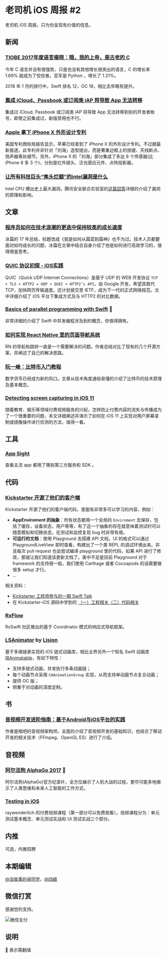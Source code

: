 # 老司机 iOS 周报 #2

老司机 iOS 周报，只为你呈现有价值的信息。

## 新闻

### [TIOBE 2017年度语言揭晓：哦，我的上帝，是古老的 C](https://www.tiobe.com/tiobe-index/)

今年 C 语言并没有很强势，只是也没有其他增长很突出的语言，C 的增长率 1.69% 就成为了佼佼者。亚军是 Python ，增长了 1.21%。

2018 年 1 月的排行中，Swift 排名 12，OC 18，相比去年略有提升。

### [集成 iCloud、Passbook 或订阅类 iAP 将导致 App 无法转移](https://developer.apple.com/library/content/documentation/LanguagesUtilities/Conceptual/iTunesConnect_Guide/Chapters/TransferringAndDeletingApps.html)

集成过 iCloud, Passbook 或订阅类 iAP 将导致 App 无法转移到别的开发者帐号，即使之前集成过，新版禁用也不行。

### [Apple 拿下 iPhone X 外形设计专利](http://www.patentlyapple.com/patently-apple/2018/01/apple-wins-patent-for-iphone-x-design-and-carplay-with-turn-by-turn-navigation.html)

美国专利商标局报告显示，苹果已经拿到了 iPhone X 的外形设计专利。不过据最新报道，此专利并非针对「刘海」造型提出，而是著重边框上的按键、天线断点、扬声器等处细节。另外，iPhone X 的「刘海」部分集成了多达 8 个传感器(比 iPhone 8 多 3 个)，分别是红外镜头、泛光感应元件、点阵投影器。

### [让所有科技巨头“焦头烂额”的intel漏洞是什么](https://zhuanlan.zhihu.com/p/32679604)

Intel CPU 爆出史上最大漏洞。腾讯安全联合实验室的[这篇回答](https://www.zhihu.com/question/265012502/answer/290018306)详细的介绍了漏洞的原理和影响。

## 文章

### [程序员如何在技术浪潮的更迭中保持较高的成长速度 ](https://juejin.im/post/5a4e296e51882573315c2917)

冰霜的 17 年总结，标题改成《我是如何从霜菜到霜神》也不为过。技术人员都要面对如何成长的问题，冰霜在文章中结合自身介绍了他是如何进行高效学习的，值得借鉴思考。

### [QUIC 协议初探 - iOS实践](https://mp.weixin.qq.com/s/NbewZ1NU49qSjIcdFrpotw)

QUIC（Quick UDP Internet Connections）是基于 UDP 的 WEB 开发协议 `TCP + TLS + HTTP2 = UDP + QUIC + HTTP2’s API`，由 Google 开发，希望其取代 TCP，加快网页传输速度。还计划提交至 IETF，成为下一代的正式网络规范。文中详细介绍了 iOS 平台下集成方式及与 HTTP2 的对比数据。

### [Basics of parallel programming with Swift](https://medium.com/flawless-app-stories/basics-of-parallel-programming-with-swift-93fee8425287) 🚧

非常详细的介绍了 Swift 中并发编程涉及到的概念，你值得拥有。

### [如何实现 React Native 里的页面导航系统](http://tech.glowing.com/cn/all-about-routing-and-navigation-in-react-native/)

RN 的导航和跳转一直是一个需要解决的问题。作者总结对比了现有的几个开源方案，并阐述了自己的解决思路。

### [阮一峰：比特币入门教程](http://www.ruanyifeng.com/blog/2018/01/bitcoin-tutorial.html)

数字货币已经成为新的风口。文章从技术角度通俗易懂的介绍了比特币的技术原理及基本概念。

### [Detecting screen capturing in iOS 11](https://medium.com/@abhimuralidharan/detecting-screen-capturing-in-ios-11-cca15881c785)

随着教育、娱乐等领域付费视频服务的兴起，怎样防止付费内容的流失与传播成为了一个很重要的问题，本文详细阐述并演示了如何在 iOS 11 上实现对用户屏幕录制或镜像操作进行侦测的方法，值得一看。

## 工具

### [App Sight](https://www.appsight.io)

查看主流 app 都用了哪些第三方服务和 SDK 。

## 代码

### [Kickstarter 开源了他们的客户端](https://github.com/kickstarter/ios-oss)
 
Kickstarter 开源了他们的客户端代码，里面有非常多可以学习的内容，例如：

- **AppEnviroment 的抽象**：所有状态都用一个全局的 `Enviroment` 去保存，包括了缓存，设备状态，用户等等，有了这一个抽象的存在就意味着测试时可以随意模拟和切换状态，在测试和监控复现 bug 时非常有用。
- **可运行的文档**：使用 Playground 去搭建 API 文档，UI 的格式可以通过 PlaygroundLiveView 即时查看，构建出了一个类 REPL 的调试环境出来。并且每次 pull request 也会尝试编译 playground 里的代码，如果 API 进行了修改，那就让我们知道该更新文档了。美中不足是目前 Playground 对于 framework 的支持很一般，我们使用 Carthage 或者 Cocoapods 的话需要做很多 setup 才行。
- ...

相关资料：
- [Kickstarter 工程师参与的一期 Swift Talk](https://talk.objc.io/episodes/S01E47-view-models-at-kickstarter)
- 在 Kickstarter-iOS 源码中学到的 [（一）工程相关](https://zhaoxinyu.me/2017-07-08-ios-oss-1/)[（二）代码相关](https://zhaoxinyu.me/2017-07-09-ios-oss-2/)

### [RxFlow](https://github.com/RxSwiftCommunity/RxFlow)

RxSwift 社区推出的基于 Coordinator 模式的响应式导航框架。

### [LSAnimator](https://github.com/Lision/LSAnimator) by [Lision](https://weibo.com/u/5071795354)

基于多维链表实现的 iOS 链式动画库，相比业界另外一个知名 Swift 动画库 [IBAnimatable](https://github.com/IBAnimatable/IBAnimatable)，有如下特性：

- 支持多链式动画，并发执行多条动画链；
- 每个动画节点采用 `CAAnimationGroup` 实现，从而支持单动画节点复合动画；
- 提供 OC 版；
- 侧重于对动画的深度定制。

## 书

### [音视频开发进阶指南：基于Android与iOS平台的实践](https://www.amazon.cn/gp/product/B078PFKS38)

作者是唱吧的音视频架构师。全面的介绍了音视频开发的基础知识，也结合了移动开发的相关技术（FFmpeg、OpenGL ES）进行了介绍。

## 音视频

### [阿尔法狗 AlphaGo 2017](https://www.youtube.com/watch?v=9UewW8sF4gs) 🚧 

阿尔法狗(AlphaGo)官方纪录片，全方位展示了人机大战的过程，更尽可能多地揭示了人类思维和未来人工智能的工作方式。

### [Testing in iOS](https://videos.raywenderlich.com/courses/105-testing-in-ios/lessons/1?_ga=2.95277404.1190247701.1515328410-485821952.1502437076)

raywenderlich 的付费视频课程（第一部分可以免费观看）。视频课程分为：单元测试基本概念、单元测试实战和 UI 测试实战三个部分。

## 内推

可选，内推招聘

## 本期编辑

[@没故事的卓同学](https://weibo.com/1926303682/profile)，[@四娘](https://kemchenj.github.io)

## 微信打赏

感谢您的支持。

![微信支付](https://github.com/SwiftOldDriver/iOS-Weekly/blob/master/assets/payment.jpeg)

## 说明

🚧 表示需翻墙
